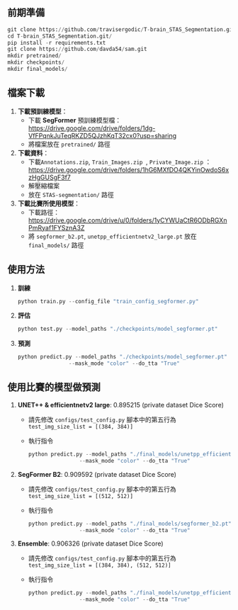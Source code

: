## 前期準備
```python
git clone https://github.com/travisergodic/T-brain_STAS_Segmentation.git
cd T-brain_STAS_Segmentation.git/
pip install -r requirements.txt
git clone https://github.com/davda54/sam.git
mkdir pretrained/
mkdir checkpoints/
mkdir final_models/
```

## 檔案下載
1. **下載預訓練模型**：
   + 下載 **SegFormer** 預訓練模型檔：https://drive.google.com/drive/folders/1dg-VfFPqnkJuTeqRKZD5QJzhKqT32cx0?usp=sharing
   + 將檔案放在 `pretrained/` 路徑
2. **下載資料**：
   + 下載`Annotations.zip`, `Train_Images.zip `, `Private_Image.zip`  ：https://drive.google.com/drive/folders/1hG6MXfDO4QKYinOwdoS6xzHgGUSgF3f7
   + 解壓縮檔案
   + 放在 `STAS-segmentation/` 路徑
3. **下載比賽所使用模型**：
   + 下載路徑：https://drive.google.com/drive/u/0/folders/1yCYWUaCtR6ODbRGXnPmRyaf1FYSznA3Z
   + 將 `segformer_b2.pt`,  `unetpp_efficientnetv2_large.pt` 放在 `final_models/` 路徑

## 使用方法
1. **訓練**

   ```python
   python train.py --config_file "train_config_segformer.py"
   ```
2. **評估**

   ```python
   python test.py --model_paths "./checkpoints/model_segformer.pt"
   ```
3. **預測**

   ```python
   python predict.py --model_paths "./checkpoints/model_segformer.pt" --target_dir "./Public_Image/" \
                   --mask_mode "color" --do_tta "True"
   ```



## 使用比賽的模型做預測

1. **UNET++ & efficientnetv2 large**:  0.895215 (private dataset Dice Score)

   + 請先修改 `configs/test_config.py` 腳本中的第五行為 `test_img_size_list = [(384, 384)]`

   + 執行指令

     ```python
     python predict.py --model_paths "./final_models/unetpp_efficientnetv2_large.pt" --target_dir "./Public_Image/" \
                     --mask_mode "color" --do_tta "True"
     ```

     

2. **SegFormer B2**: 0.909592 (private dataset Dice Score)

   + 請先修改 `configs/test_config.py` 腳本中的第五行為 `test_img_size_list = [(512, 512)]`

   + 執行指令

     ```python
     python predict.py --model_paths "./final_models/segformer_b2.pt" --target_dir "./Public_Image/" \
                     --mask_mode "color" --do_tta "True"
     ```

3. **Ensemble**: 0.906326 (private dataset Dice Score)

   + 請先修改 `configs/test_config.py` 腳本中的第五行為 `test_img_size_list = [(384, 384), (512, 512)]`

   + 執行指令

     ```python
     python predict.py --model_paths "./final_models/unetpp_efficientnetv2_large.pt, ./final_models/segformer_b2.pt" --target_dir "./Public_Image/" \
                     --mask_mode "color" --do_tta "True"
     ```

     

    



